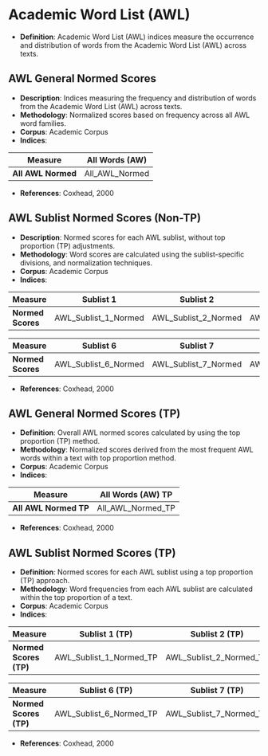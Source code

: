 # Academic Word List (AWL)

- **Definition**: Academic Word List (AWL) indices measure the occurrence and distribution of words from the Academic Word List (AWL) across texts.


## AWL General Normed Scores
- **Description**: Indices measuring the frequency and distribution of words from the Academic Word List (AWL) across texts.
- **Methodology**: Normalized scores based on frequency across all AWL word families.
- **Corpus**: Academic Corpus
- **Indices**:



| Measure              | All Words (AW)   |
|----------------------|------------------|
| **All AWL Normed**   | All_AWL_Normed  |

- **References**: Coxhead, 2000

## AWL Sublist Normed Scores (Non-TP)
- **Description**: Normed scores for each AWL sublist, without top proportion (TP) adjustments.
- **Methodology**: Word scores are calculated using the sublist-specific divisions, and normalization techniques.
- **Corpus**: Academic Corpus
- **Indices**:




| Measure                     | Sublist 1            | Sublist 2            | Sublist 3            | Sublist 4            | Sublist 5            |
|-----------------------------|----------------------|----------------------|----------------------|----------------------|----------------------|
| **Normed Scores**           | AWL_Sublist_1_Normed | AWL_Sublist_2_Normed | AWL_Sublist_3_Normed | AWL_Sublist_4_Normed | AWL_Sublist_5_Normed |

| Measure                     | Sublist 6            | Sublist 7            | Sublist 8            | Sublist 9            | Sublist 10           |
|-----------------------------|----------------------|----------------------|----------------------|----------------------|----------------------|
| **Normed Scores**           | AWL_Sublist_6_Normed | AWL_Sublist_7_Normed | AWL_Sublist_8_Normed | AWL_Sublist_9_Normed | AWL_Sublist_10_Normed |

- **References**: Coxhead, 2000


## AWL General Normed Scores (TP)
- **Definition**: Overall AWL normed scores calculated by using the top proportion (TP) method.
- **Methodology**: Normalized scores derived from the most frequent AWL words within a text with top proportion method.
- **Corpus**: Academic Corpus
- **Indices**:


| Measure              | All Words (AW) TP   |
|----------------------|---------------------|
| **All AWL Normed TP**| All_AWL_Normed_TP  |

- **References**: Coxhead, 2000


## AWL Sublist Normed Scores (TP)
- **Definition**: Normed scores for each AWL sublist using a top proportion (TP) approach.
- **Methodology**: Word frequencies from each AWL sublist are calculated within the top proportion of a text.
- **Corpus**: Academic Corpus
- **Indices**:

| Measure                     | Sublist 1 (TP)       | Sublist 2 (TP)       | Sublist 3 (TP)       | Sublist 4 (TP)       | Sublist 5 (TP)       |
|-----------------------------|----------------------|----------------------|----------------------|----------------------|----------------------|
| **Normed Scores (TP)**      | AWL_Sublist_1_Normed_TP | AWL_Sublist_2_Normed_TP | AWL_Sublist_3_Normed_TP | AWL_Sublist_4_Normed_TP | AWL_Sublist_5_Normed_TP |

| Measure                     | Sublist 6 (TP)       | Sublist 7 (TP)       | Sublist 8 (TP)       | Sublist 9 (TP)       | Sublist 10 (TP)      |
|-----------------------------|----------------------|----------------------|----------------------|----------------------|----------------------|
| **Normed Scores (TP)**      | AWL_Sublist_6_Normed_TP | AWL_Sublist_7_Normed_TP | AWL_Sublist_8_Normed_TP | AWL_Sublist_9_Normed_TP | AWL_Sublist_10_Normed_TP |

- **References**: Coxhead, 2000


